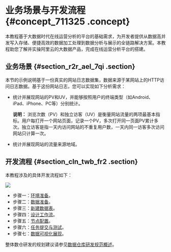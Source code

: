 # 业务场景与开发流程 {#concept_711325 .concept}

本教程基于大数据时代在线运营分析的平台的基础需求，为开发者提供从数据高并发写入存储、便捷高效的数据加工处理到数据分析与展示的全链路解决方案。本教程助您了解并实操阿里云的大数据产品，完成在线运营分析平台的搭建。

## 业务场景 {#section_r2r_ael_7qi .section}

本节的示例说明基于一份真实的网站日志数据集，数据来源于某网站上的HTTP访问日志数据。基于这份网站日志，您可以实现如下分析需求：

-   统计并展现网站的PV和UV，并能够按照用户的终端类型（如Android、iPad、iPhone、PC等）分别统计。

    **说明：** 浏览次数（PV）和独立访客（UV）是衡量网站流量的两项最基本指标。用户每打开一个网站页面，记录一个PV，多次打开同一页面PV累计多次。独立访客是指一天内访问网站的不重复用户数，一天内同一访客多次访问网站只计算一次。

-   统计并展现网站的流量来源地域。

## 开发流程 {#section_cln_twb_fr2 .section}

本教程涉及的具体开发流程如下：

![](http://static-aliyun-doc.oss-cn-hangzhou.aliyuncs.com/assets/img/570560/156108686849592_zh-CN.png)

-   步骤一：[环境准备](cn.zh-CN/使用教程/搭建互联网在线运营分析平台/环境准备.md#)。
-   步骤二：[数据准备](cn.zh-CN/使用教程/搭建互联网在线运营分析平台/数据准备.md#)。
-   步骤三：[新建数据表](cn.zh-CN/使用教程/搭建互联网在线运营分析平台/数据建模与开发/新建数据表.md#)。
-   步骤四：[设计工作流](cn.zh-CN/使用教程/搭建互联网在线运营分析平台/数据建模与开发/设计工作流.md#)。
-   步骤五：[节点配置](cn.zh-CN/使用教程/搭建互联网在线运营分析平台/数据建模与开发/节点配置.md#)。
-   步骤六：[任务提交与测试](cn.zh-CN/使用教程/搭建互联网在线运营分析平台/数据建模与开发/任务提交与测试.md#)。
-   步骤七：[数据可视化展现](cn.zh-CN/使用教程/搭建互联网在线运营分析平台/数据可视化展现.md#)。

整体数仓研发的规划建议请参见[数据仓库研发规范概述](../../../../cn.zh-CN/研发规范/数据仓库研发规范概述.md#)。

